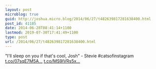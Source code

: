 ```yaml
---
layout: post
microblog: true
guid: http://joshua.micro.blog/2014/06/27/t482639817281638400.html
post_id: 41185
date: 2014-06-28T08:41:14+1100
lastmod: 2019-07-30T17:41:49+1100
type: post
url: /2014/06/27/t482639817281638400.html
---
```

"I'll sleep on you if that's cool, Josh" - Stevie #catsofinstagram [t.co/07sqE7M5A...](http://t.co/07sqE7M5AJ) [t.co/MS9lVRs5x...](http://t.co/MS9lVRs5xu)
